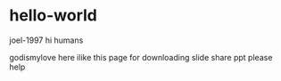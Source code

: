 # hello-world
joel-1997
hi humans

godismylove here ilike this page
for downloading slide share ppt 
please help
